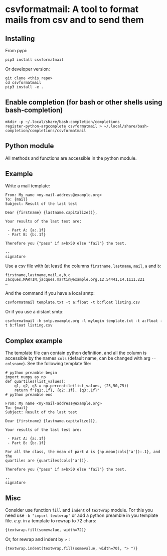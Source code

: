 # csvformatmail: A tool to format mails from csv and to send them

## Installing

From pypi:

```
pip3 install csvformatmail
```

Or developer version:

```
git clone <this repo>
cd csvformatmail
pip3 install -e .
```

## Enable completion (for bash or other shells using bash-completion)

```
mkdir -p ~/.local/share/bash-completion/completions
register-python-argcomplete csvformatmail > ~/.local/share/bash-completion/completions/csvformatmail
```

## Python module

All methods and functions are accessible in the python module.

## Example

Write a mail template:

```
From: My name <my-mail-address@example.org>
To: {mail}
Subject: Result of the last test

Dear {firstname} {lastname.capitalize()},

Your results of the last test are:

 - Part A: {a:.1f}
 - Part B: {b:.1f}

Therefore you {"pass" if a+b>50 else "fail"} the test.

-- 
signature
```

Use a csv file with (at least) the columns `firstname`, `lastname`, `mail`, `a`
and `b`:

```
firstname,lastname,mail,a,b,c
Jacques,MARTIN,jacques.martin@example.org,12.54441,14,1111.221
…
```

And the command if you have a local smtp:

```
csvformatmail template.txt -t a:float -t b:float listing.csv
```

Or if you use a distant smtp:

```
csvformatmail -h smtp.example.org -l mylogin template.txt -t a:float -t b:float listing.csv
```

## Complex example

The template file can contain python definition, and all the column is
accessible by the names `cols` (default name, can be changed with arg
`--colsname`). See the following template file:

```
# python preamble begin
import numpy as np
def quartiles(list_values):
    q1, q2, q3 = np.percentile(list_values, (25,50,75))
    return f"{q1:.1f}, {q2:.1f}, {q3:.1f}"
# python preamble end

From: My name <my-mail-address@example.org>
To: {mail}
Subject: Result of the last test

Dear {firstname} {lastname.capitalize()},

Your results of the last test are:

 - Part A: {a:.1f}
 - Part B: {b:.1f}

For all the class, the mean of part A is {np.mean(cols['a']):.1}, and the
quartiles are {quartiles(cols['a'])}.

Therefore you {"pass" if a+b>50 else "fail"} the test.

-- 
signature
```

## Misc

Consider use function `fill` and `indent` of `textwrap` module. For this you
need use `-b "import textwrap"` or add a python preamble in you template file.
_e.g._ in a template to rewrap to 72 chars:

```
{textwrap.fill(somevalue, width=72)}
```

Or, for rewrap and indent by `> `:

```
{textwrap.indent(textwrap.fill(somevalue, width=70), "> ")}
```
